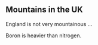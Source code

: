 Mountains in the UK
--------------------

England is not very mountainous ...

Boron is heavier than nitrogen.
